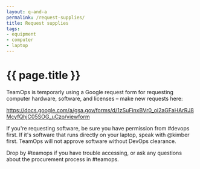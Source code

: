 ```yaml
---
layout: q-and-a
permalink: /request-supplies/
title: Request supplies
tags:
- equipment
- computer
- laptop
---
```

# {{ page.title }}

TeamOps is temporarly using a Google request form for requesting computer hardware, software, and licenses – make new requests here:

https://docs.google.com/a/gsa.gov/forms/d/1zSuFinxBVr0_oi2aGFaHArRJ8McyfQhjC05SOG_uCzo/viewform 

If you're requesting software, be sure you have permission from #devops first. If it's software that runs directly on your laptop, speak with @kimber first. TeamOps will not approve software without DevOps clearance. 

Drop by #teamops if you have trouble accessing, or ask any questions about the procurement process in #teamops.
